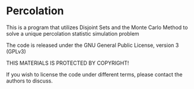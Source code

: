 # Percolation
 This is a program that utilizes Disjoint Sets and the Monte Carlo Method to solve a unique percolation statistic simulation problem

The code is released under the GNU General Public License, version 3 (GPLv3)

THIS MATERIALS IS PROTECTED BY COPYRIGHT!

If you wish to license the code under different terms, please contact the authors to discuss.
